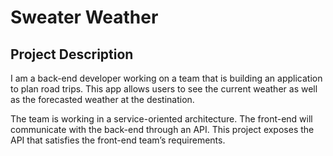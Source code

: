 # Sweater Weather

## Project Description

I am a back-end developer working on a team that is building an application to plan road trips. This app allows users to see the current weather as well as the forecasted weather at the destination.

The team is working in a service-oriented architecture. The front-end will communicate with the back-end through an API. This project exposes the API that satisfies the front-end team’s requirements.
